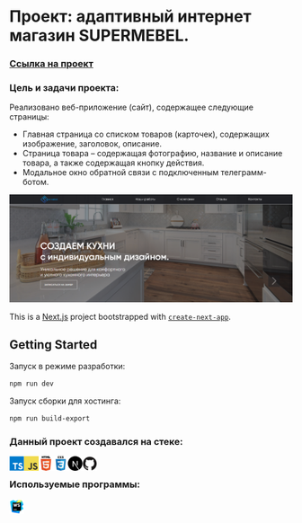 # Проект: адаптивный интернет магазин SUPERMEBEL.

### [ Ссылка на проект ](https://supermebel30.ru/)

### Цель и задачи проекта:

<div>
<p>Реализовано веб-приложение (сайт), содержащее следующие страницы:</p>
<ul>
<li>Главная страница со списком товаров (карточек), содержащих изображение, заголовок, описание.</li>
<li>Страница товара – содержащая фотографию, название и описание товара, а также содержащая кнопку действия.</li>
<li>Модальное окно обратной связи с подключенным телеграмм-ботом.</li>
</ul>
</div>

![ Меню ](./src/assets/main.png)
<br />

This is a [Next.js](https://nextjs.org/) project bootstrapped with [`create-next-app`](https://github.com/vercel/next.js/tree/canary/packages/create-next-app).

## Getting Started

Запуск в режиме разработки:

```bash
npm run dev
```

Запуск сборки для хостинга:

```bash
npm run build-export
```
### Данный проект создавался на стеке:

<img align="left" alt="TypeScript" width="26px" src="https://github.com/devicons/devicon/blob/master/icons/typescript/typescript-original.svg" />
<img align="left" alt="JavaScript" width="26px" src="https://raw.githubusercontent.com/github/explore/80688e429a7d4ef2fca1e82350fe8e3517d3494d/topics/javascript/javascript.png" />
<img align="left" alt="HTML5" width="26px" src="https://raw.githubusercontent.com/github/explore/80688e429a7d4ef2fca1e82350fe8e3517d3494d/topics/html/html.png" />
<img align="left" alt="CSS3" width="26px" src="https://raw.githubusercontent.com/github/explore/80688e429a7d4ef2fca1e82350fe8e3517d3494d/topics/css/css.png" />
<img align="left" alt="NextJS" width="26px" src="https://github.com/devicons/devicon/blob/master/icons/nextjs/nextjs-original.svg" />
<img align="left" alt="GitHub" width="26px" src="https://github.com/devicons/devicon/blob/master/icons/github/github-original.svg" />

<br />

### Используемые программы:

<img align="left" alt="Webstorm" width="26px" src="https://github.com/devicons/devicon/blob/master/icons/webstorm/webstorm-original.svg" />

